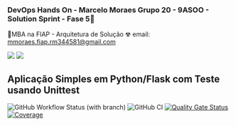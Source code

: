 ### DevOps Hands On - Marcelo Moraes Grupo 20 - 9ASOO - Solution Sprint - Fase 5👋
🎃MBA na FIAP - Arquitetura de Solução
☢ email: mmoraes.fiap.rm344581@gmail.com
<div> 
  <a href = "mailto:mmoraes.fiap.rm344581@gmail.com"><img src="https://img.shields.io/badge/-Gmail-%23333?style=for-the-badge&logo=gmail&logoColor=white" target="_blank"></a>
  <a href="https://www.linkedin.com/in/moraesmarcelo" target="_blank"><img src="https://img.shields.io/badge/-LinkedIn-%230077B5?style=for-the-badge&logo=linkedin&logoColor=white" target="_blank"></a> 
</div>

## Aplicação Simples em Python/Flask com Teste usando Unittest
![GitHub Workflow Status (with branch)](https://img.shields.io/github/actions/workflow/status/mmoraesspbr/devopslab/pipeline.yml?style=plastic)
![GitHub CI](https://github.com/mmoraesspbr/devopslab/actions/workflows/pipeline.yml/badge.svg)
[![Quality Gate Status](https://sonarcloud.io/api/project_badges/measure?project=mmoraesspbr_devopslab&metric=alert_status)](https://sonarcloud.io/summary/new_code?id=mmoraesspbr_devopslab)
[![Coverage](https://sonarcloud.io/api/project_badges/measure?project=mmoraesspbr_devopslab&metric=coverage)](https://sonarcloud.io/summary/new_code?id=mmoraesspbr_devopslab)








